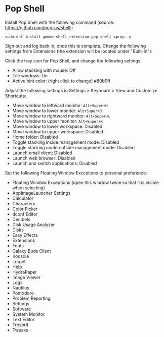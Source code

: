 # Pop Shell

Install Pop Shell with the following command (source: https://github.com/pop-os/shell):

```
sudo dnf install gnome-shell-extension-pop-shell xprop -y
```

Sign out and log back in, once this is complete. Change the following settings from Extensions (the extension will be located under "Built-In"):

Click the tray icon for Pop Shell, and change the following settings:

- Allow stacking with mouse: Off
- Tile windows: On
- Active hint color: (right click to change) #80b9ff

Adjust the following settings in Settings > Keyboard > View and Customize Shortcuts:

- Move window to leftward monitor: `Alt+Super+H`
- Move window to lower monitor: `Alt+Super+J`
- Move window to rightward monitor: `Alt+Super+L`
- Move window to upper monitor: `Alt+Super+K`
- Move window to lower workspace: Disabled
- Move window to upper workspace: Disabled
- Home folder: Disabled
- Toggle stacking inside management mode: Disabled
- Toggle stacking mode outside management mode: Disabled
- Launch email client: Disabled
- Launch web browser: Disabled
- Launch and switch applications: Disabled

Set the following Floating Window Exceptions to personal preference:

- Floating Window Exceptions (open this window twice so that it is visible when selecting)
- AppImageLauncher Settings
- Calculator
- Characters
- Color Picker
- dconf Editor
- Decibels
- Disk Usage Analyzer
- Disks
- Easy Effects
- Extensions
- Fonts
- Galaxy Buds Client
- Konsole
- Lrcget
- Help
- HydraPaper
- Image Viewer
- Logs
- Nautilus
- Pomodoro
- Problem Reporting
- Settings
- Software
- System Monitor
- Text Editor
- Tresorit
- Tweaks

